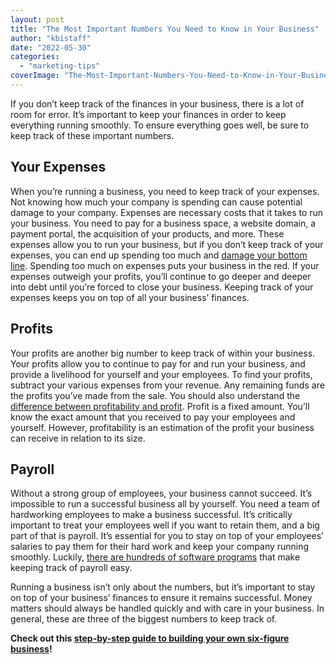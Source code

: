```yaml
---
layout: post
title: "The Most Important Numbers You Need to Know in Your Business"
author: "kbistaff"
date: "2022-05-30"
categories: 
  - "marketing-tips"
coverImage: "The-Most-Important-Numbers-You-Need-to-Know-in-Your-Business.jpg"
---
```


If you don’t keep track of the finances in your business, there is a lot of room for error. It’s important to keep your finances in order to keep everything running smoothly. To ensure everything goes well, be sure to keep track of these important numbers.

## **Your Expenses**

When you’re running a business, you need to keep track of your expenses. Not knowing how much your company is spending can cause potential damage to your company. Expenses are necessary costs that it takes to run your business. You need to pay for a business space, a website domain, a payment portal, the acquisition of your products, and more. These expenses allow you to run your business, but if you don’t keep track of your expenses, you can end up spending too much and [damage your bottom line](https://www.businessnewsdaily.com/15745-business-expenses-you-should-track.html). Spending too much on expenses puts your business in the red. If your expenses outweigh your profits, you’ll continue to go deeper and deeper into debt until you’re forced to close your business. Keeping track of your expenses keeps you on top of all your business’ finances.

## **Profits**

Your profits are another big number to keep track of within your business. Your profits allow you to continue to pay for and run your business, and provide a livelihood for yourself and your employees. To find your profits, subtract your various expenses from your revenue. Any remaining funds are the profits you’ve made from the sale. You should also understand the [difference between profitability and profit](https://ppmanagement.com/2022/04/11/profitability-tracking-and-management-everything-you-need-to-know-about-how-to-keep-track-of-profits/). Profit is a fixed amount. You’ll know the exact amount that you received to pay your employees and yourself. However, profitability is an estimation of the profit your business can receive in relation to its size. 

## **Payroll**

Without a strong group of employees, your business cannot succeed. It’s impossible to run a successful business all by yourself. You need a team of hardworking employees to make a business successful. It’s critically important to treat your employees well if you want to retain them, and a big part of that is payroll. It’s essential for you to stay on top of your employees’ salaries to pay them for their hard work and keep your company running smoothly. Luckily, [there are hundreds of software programs](https://www.companionlink.com/blog/2021/09/how-to-better-manage-and-keep-track-of-your-employees-payroll-checks/) that make keeping track of payroll easy.

Running a business isn’t only about the numbers, but it’s important to stay on top of your business’ finances to ensure it remains successful. Money matters should always be handled quickly and with care in your business. In general, these are three of the biggest numbers to keep track of.

**Check out this [step-by-step guide to building your own six-figure business](https://ebook.katebagoy.com/lto)!**
